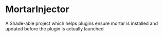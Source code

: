 # MortarInjector
A Shade-able project which helps plugins ensure mortar is installed and updated before the plugin is actually launched
